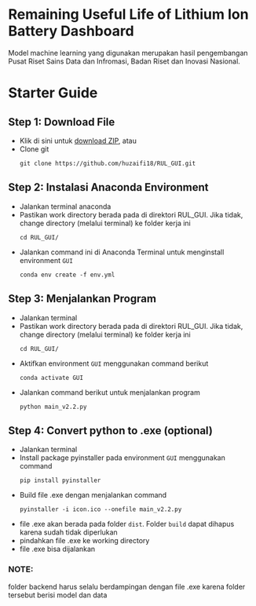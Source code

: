 # Remaining Useful Life of Lithium Ion Battery Dashboard
Model machine learning yang digunakan merupakan hasil pengembangan Pusat Riset Sains Data dan Infromasi, Badan Riset dan Inovasi Nasional.

# Starter Guide
## Step 1: Download File
- Klik di sini untuk [download ZIP](https://github.com/huzaifi18/RUL_GUI/archive/refs/heads/main.zip), atau
- Clone git
    ```
    git clone https://github.com/huzaifi18/RUL_GUI.git
    ```
    
## Step 2: Instalasi Anaconda Environment
- Jalankan terminal anaconda
- Pastikan work directory berada pada di direktori RUL_GUI. Jika tidak, change directory (melalui terminal) ke folder kerja ini
    ```
    cd RUL_GUI/
    ```
- Jalankan command ini di Anaconda Terminal untuk menginstall environment `GUI`
    ```
    conda env create -f env.yml
    ```

## Step 3: Menjalankan Program
- Jalankan terminal
- Pastikan work directory berada pada di direktori RUL_GUI. Jika tidak, change directory (melalui terminal) ke folder kerja ini
    ```
    cd RUL_GUI/
    ```
- Aktifkan environment `GUI` menggunakan command berikut
    ```
    conda activate GUI
    ```
- Jalankan command berikut untuk menjalankan program
    ```
    python main_v2.2.py
    ```

## Step 4: Convert python to .exe (optional)
- Jalankan terminal
- Install package pyinstaller pada environment `GUI` menggunakan command
    ```
    pip install pyinstaller
    ```
- Build file .exe dengan menjalankan command
    ```
    pyinstaller -i icon.ico --onefile main_v2.2.py
    ```
- file .exe akan berada pada folder `dist`. Folder `build` dapat dihapus karena sudah tidak diperlukan
- pindahkan file .exe ke working directory
- file .exe bisa dijalankan
### NOTE:
folder backend harus selalu berdampingan dengan file .exe karena folder tersebut berisi model dan data
